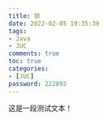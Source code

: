 ```yaml
---
title: 锁
date: 2022-02-05 19:35:39
tags:
- Java
- JUC
comments: true
toc: true
categories:
- [JUC]
password: 222892
---
```






这是一段测试文本！
